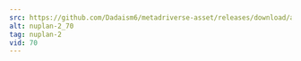 ```yaml
---
src: https://github.com/Dadaism6/metadriverse-asset/releases/download/assetsv1.0.2/nuplan-2_70.mp4
alt: nuplan-2_70
tag: nuplan-2
vid: 70
---
```

